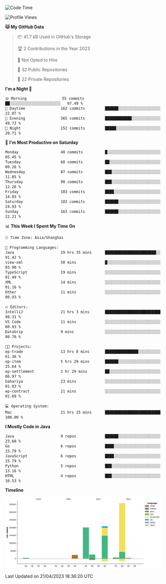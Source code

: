 <!--START_SECTION:waka-->
![Code Time](http://img.shields.io/badge/Code%20Time-1%2C753%20hrs%2041%20mins-blue)

![Profile Views](http://img.shields.io/badge/Profile%20Views-5-blue)

**🐱 My GitHub Data** 

> 📦 41.7 kB Used in GitHub's Storage 
 > 
> 🏆 2 Contributions in the Year 2023
 > 
> 🚫 Not Opted to Hire
 > 
> 📜 32 Public Repositories 
 > 
> 🔑 22 Private Repositories 
 > 
**I'm a Night 🦉** 

```text
🌞 Morning                55 commits          ██░░░░░░░░░░░░░░░░░░░░░░░   07.49 % 
🌆 Daytime                162 commits         ██████░░░░░░░░░░░░░░░░░░░   22.07 % 
🌃 Evening                365 commits         ████████████░░░░░░░░░░░░░   49.73 % 
🌙 Night                  152 commits         █████░░░░░░░░░░░░░░░░░░░░   20.71 % 
```
📅 **I'm Most Productive on Saturday** 

```text
Monday                   40 commits          █░░░░░░░░░░░░░░░░░░░░░░░░   05.45 % 
Tuesday                  68 commits          ██░░░░░░░░░░░░░░░░░░░░░░░   09.26 % 
Wednesday                87 commits          ███░░░░░░░░░░░░░░░░░░░░░░   11.85 % 
Thursday                 90 commits          ███░░░░░░░░░░░░░░░░░░░░░░   12.26 % 
Friday                   103 commits         ████░░░░░░░░░░░░░░░░░░░░░   14.03 % 
Saturday                 183 commits         ██████░░░░░░░░░░░░░░░░░░░   24.93 % 
Sunday                   163 commits         ██████░░░░░░░░░░░░░░░░░░░   22.21 % 
```


📊 **This Week I Spent My Time On** 

```text
🕑︎ Time Zone: Asia/Shanghai

💬 Programming Languages: 
Java                     19 hrs 35 mins      ███████████████████████░░   91.42 % 
view-xml                 50 mins             █░░░░░░░░░░░░░░░░░░░░░░░░   03.90 % 
TypeScript               19 mins             ░░░░░░░░░░░░░░░░░░░░░░░░░   01.49 % 
XML                      14 mins             ░░░░░░░░░░░░░░░░░░░░░░░░░   01.16 % 
Other                    11 mins             ░░░░░░░░░░░░░░░░░░░░░░░░░   00.93 % 

🔥 Editors: 
IntelliJ                 21 hrs 3 mins       █████████████████████████   98.31 % 
VS Code                  11 mins             ░░░░░░░░░░░░░░░░░░░░░░░░░   00.93 % 
DataGrip                 9 mins              ░░░░░░░░░░░░░░░░░░░░░░░░░   00.76 % 

🐱‍💻 Projects: 
ep-trade                 13 hrs 8 mins       ███████████████░░░░░░░░░░   61.36 % 
ep-item                  5 hrs 29 mins       ██████░░░░░░░░░░░░░░░░░░░   25.64 % 
ep-settlement            1 hr 29 mins        ██░░░░░░░░░░░░░░░░░░░░░░░   06.97 % 
bahariya                 23 mins             ░░░░░░░░░░░░░░░░░░░░░░░░░   01.83 % 
ep-contract              21 mins             ░░░░░░░░░░░░░░░░░░░░░░░░░   01.69 % 

💻 Operating System: 
Mac                      21 hrs 25 mins      █████████████████████████   100.00 % 
```

**I Mostly Code in Java** 

```text
Java                     9 repos             ██████░░░░░░░░░░░░░░░░░░░   23.68 % 
Go                       6 repos             ████░░░░░░░░░░░░░░░░░░░░░   15.79 % 
JavaScript               6 repos             ████░░░░░░░░░░░░░░░░░░░░░   15.79 % 
Python                   5 repos             ███░░░░░░░░░░░░░░░░░░░░░░   13.16 % 
HTML                     4 repos             ███░░░░░░░░░░░░░░░░░░░░░░   10.53 % 
```



**Timeline**

![Lines of Code chart](https://raw.githubusercontent.com/youtiaoguagua/youtiaoguagua/master/assets/bar_graph.png)


 Last Updated on 21/04/2023 18:36:20 UTC
<!--END_SECTION:waka-->